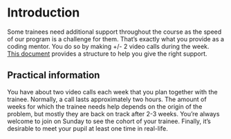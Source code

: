 # Introduction
Some trainees need additional support throughout the course as the speed of our program is a challenge for them. That’s exactly what you provide as a coding mentor. You do so by making +/- 2 video calls during the week.  
[This document](video-call-guide.md) provides a structure to help you give the right support. 

## Practical information
You have about two video calls each week that you plan together with the trainee. Normally, a call lasts approximately two hours. The amount of weeks for which the trainee needs help depends on the origin of the problem, but mostly they are back on track after 2-3 weeks. 
You’re always welcome to join on Sunday to see the cohort of your trainee. Finally, it’s desirable to meet your pupil at least one time in real-life. 
